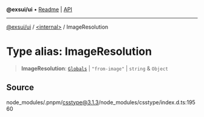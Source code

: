 **@exsui/ui** • [Readme](../../README.md) \| [API](../../globals.md)

***

[@exsui/ui](../../README.md) / [\<internal\>](../README.md) / ImageResolution

# Type alias: ImageResolution

> **ImageResolution**: [`Globals`](Globals.md) \| `"from-image"` \| `string` & `Object`

## Source

node\_modules/.pnpm/csstype@3.1.3/node\_modules/csstype/index.d.ts:19560
